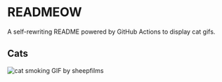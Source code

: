 # READMEOW

A self-rewriting README powered by GitHub Actions to display cat gifs.

## Cats

![cat smoking GIF by sheepfilms](https://media2.giphy.com/media/v1.Y2lkPTlhY2QwMmRheGR2OThibGJvaXAzNmhkMWw4a3p0YzhvZG8zZXdrMmg1MHp4bWRydyZlcD12MV9naWZzX3NlYXJjaCZjdD1n/l0ExdMHUDKteztyfe/200.gif)
